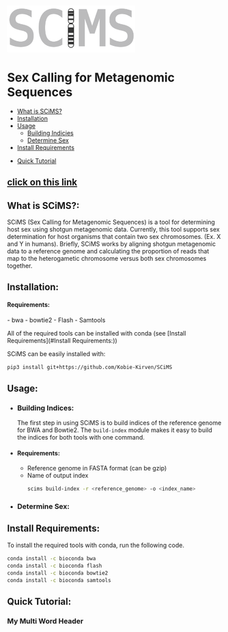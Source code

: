 
<img src="https://github.com/Kobie-Kirven/SCiMS/blob/main/docs/_static/logo.png" width="300">
<h1>Sex Calling for Metagenomic Sequences</h1>

+ [What is SCiMS?](#What-is-SCiMS?:)
+ [Installation](#Installation:)
+ [Usage](#Usage:)
  + [Building Indicies](#Building-Indices:)
  + [Determine Sex](#Determine-Sex:)
+ [Install Requirements](#Install-Requirements:)
- [Quick Tutorial](#Quick-Tutorial:)

[click on this link](#my-multi-word-header)
---
## What is SCiMS?:
SCiMS (Sex Calling for Metagenomic Sequences) is a tool for determining 
host sex using shotgun metagenomic data. Currently, this tool supports sex
determination for host organisms that contain two sex chromosomes.
(Ex. X and Y in humans). Briefly, SCiMS works by aligning shotgun metagenomic
data to a reference genome and calculating the proportion of reads that map 
to the heterogametic chromosome versus both sex chromosomes together. 
## Installation:

<h4>Requirements:</h4>
- bwa
- bowtie2
- Flash
- Samtools

All of the required tools can be installed with conda (see [Install Requirements](#Install Requirements:))

SCiMS can be easily installed with:
```bash
pip3 install git+https://github.com/Kobie-Kirven/SCiMS
```
## Usage:
- ### Building Indices:
  The first step in using SCiMS is to build indices of the reference genome for
  BWA and Bowtie2. The ```build-index``` module makes it easy to build the indices
  for both tools with one command. 
- #### Requirements:
  * Reference genome in FASTA format (can be gzip)
  * Name of output index
    ```bash
    scims build-index -r <reference_genome> -o <index_name>
    ```
- ### Determine Sex:
## Install Requirements:
To install the required tools with conda, run the following code. 
```bash
conda install -c bioconda bwa
conda install -c bioconda flash
conda install -c bioconda bowtie2
conda install -c bioconda samtools
```
## Quick Tutorial:

### My Multi Word Header